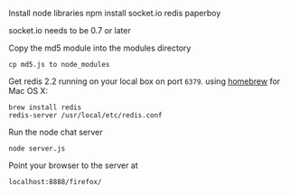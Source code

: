 
Install node libraries
    npm install socket.io redis paperboy

socket.io needs to be 0.7 or later

Copy the md5 module into the modules directory

    cp md5.js to node_modules

Get redis 2.2 running on your local box on port ``6379``.
using [homebrew](http://mxcl.github.com/homebrew/) for Mac OS X:

    brew install redis
    redis-server /usr/local/etc/redis.conf

Run the node chat server

    node server.js

Point your browser to the server at 

    localhost:8888/firefox/
